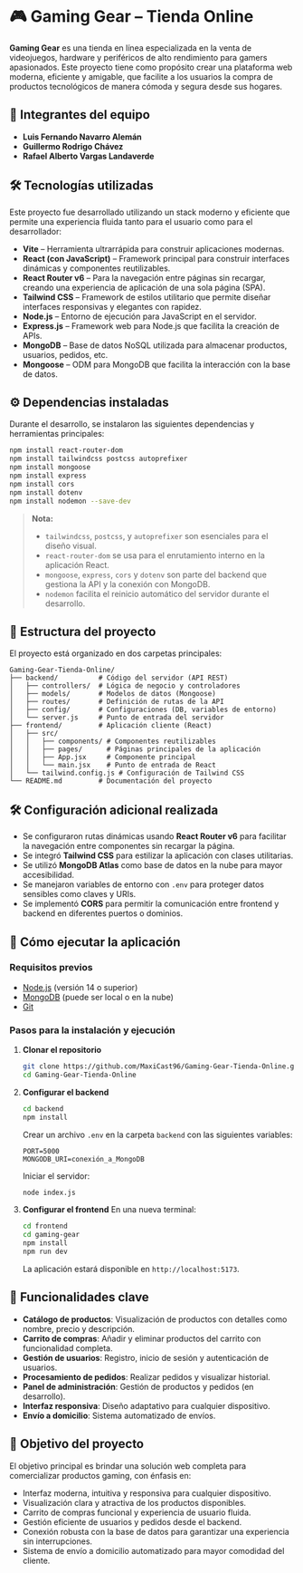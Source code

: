 # 🎮 Gaming Gear – Tienda Online

**Gaming Gear** es una tienda en línea especializada en la venta de videojuegos, hardware y periféricos de alto rendimiento para gamers apasionados. Este proyecto tiene como propósito crear una plataforma web moderna, eficiente y amigable, que facilite a los usuarios la compra de productos tecnológicos de manera cómoda y segura desde sus hogares.

## 👥 Integrantes del equipo

- **Luis Fernando Navarro Alemán**
- **Guillermo Rodrigo Chávez**
- **Rafael Alberto Vargas Landaverde**

## 🛠️ Tecnologías utilizadas

Este proyecto fue desarrollado utilizando un stack moderno y eficiente que permite una experiencia fluida tanto para el usuario como para el desarrollador:

- **Vite** – Herramienta ultrarrápida para construir aplicaciones modernas.
- **React (con JavaScript)** – Framework principal para construir interfaces dinámicas y componentes reutilizables.
- **React Router v6** – Para la navegación entre páginas sin recargar, creando una experiencia de aplicación de una sola página (SPA).
- **Tailwind CSS** – Framework de estilos utilitario que permite diseñar interfaces responsivas y elegantes con rapidez.
- **Node.js** – Entorno de ejecución para JavaScript en el servidor.
- **Express.js** – Framework web para Node.js que facilita la creación de APIs.
- **MongoDB** – Base de datos NoSQL utilizada para almacenar productos, usuarios, pedidos, etc.
- **Mongoose** – ODM para MongoDB que facilita la interacción con la base de datos.

## ⚙️ Dependencias instaladas

Durante el desarrollo, se instalaron las siguientes dependencias y herramientas principales:

```bash
npm install react-router-dom
npm install tailwindcss postcss autoprefixer
npm install mongoose
npm install express
npm install cors
npm install dotenv
npm install nodemon --save-dev
```

> **Nota:**  
> - `tailwindcss`, `postcss`, y `autoprefixer` son esenciales para el diseño visual.  
> - `react-router-dom` se usa para el enrutamiento interno en la aplicación React.  
> - `mongoose`, `express`, `cors` y `dotenv` son parte del backend que gestiona la API y la conexión con MongoDB.  
> - `nodemon` facilita el reinicio automático del servidor durante el desarrollo.

## 📁 Estructura del proyecto

El proyecto está organizado en dos carpetas principales:

```
Gaming-Gear-Tienda-Online/
├── backend/          # Código del servidor (API REST)
│   ├── controllers/  # Lógica de negocio y controladores
│   ├── models/       # Modelos de datos (Mongoose)
│   ├── routes/       # Definición de rutas de la API
│   ├── config/       # Configuraciones (DB, variables de entorno)
│   └── server.js     # Punto de entrada del servidor
├── frontend/         # Aplicación cliente (React)
│   ├── src/
│   │   ├── components/ # Componentes reutilizables
│   │   ├── pages/      # Páginas principales de la aplicación
│   │   ├── App.jsx     # Componente principal
│   │   └── main.jsx    # Punto de entrada de React
│   └── tailwind.config.js # Configuración de Tailwind CSS
└── README.md         # Documentación del proyecto
```

## 🛠️ Configuración adicional realizada

- Se configuraron rutas dinámicas usando **React Router v6** para facilitar la navegación entre componentes sin recargar la página.
- Se integró **Tailwind CSS** para estilizar la aplicación con clases utilitarias.
- Se utilizó **MongoDB Atlas** como base de datos en la nube para mayor accesibilidad.
- Se manejaron variables de entorno con `.env` para proteger datos sensibles como claves y URIs.
- Se implementó **CORS** para permitir la comunicación entre frontend y backend en diferentes puertos o dominios.

## 🚀 Cómo ejecutar la aplicación

### Requisitos previos

- [Node.js](https://nodejs.org/) (versión 14 o superior)
- [MongoDB](https://www.mongodb.com/) (puede ser local o en la nube)
- [Git](https://git-scm.com/)

### Pasos para la instalación y ejecución

1. **Clonar el repositorio**
   ```bash
   git clone https://github.com/MaxiCast96/Gaming-Gear-Tienda-Online.git
   cd Gaming-Gear-Tienda-Online
   ```

2. **Configurar el backend**
   ```bash
   cd backend
   npm install
   ```
   Crear un archivo `.env` en la carpeta `backend` con las siguientes variables:
   ```env
   PORT=5000
   MONGODB_URI=conexión_a_MongoDB
   ```
   Iniciar el servidor:
   ```bash
   node index.js
   ```

3. **Configurar el frontend**
   En una nueva terminal:
   ```bash
   cd frontend
   cd gaming-gear
   npm install
   npm run dev
   ```
   La aplicación estará disponible en `http://localhost:5173`.

## 📌 Funcionalidades clave

- **Catálogo de productos**: Visualización de productos con detalles como nombre, precio y descripción.
- **Carrito de compras**: Añadir y eliminar productos del carrito con funcionalidad completa.
- **Gestión de usuarios**: Registro, inicio de sesión y autenticación de usuarios.
- **Procesamiento de pedidos**: Realizar pedidos y visualizar historial.
- **Panel de administración**: Gestión de productos y pedidos (en desarrollo).
- **Interfaz responsiva**: Diseño adaptativo para cualquier dispositivo.
- **Envío a domicilio**: Sistema automatizado de envíos.

## 📌 Objetivo del proyecto

El objetivo principal es brindar una solución web completa para comercializar productos gaming, con énfasis en:

- Interfaz moderna, intuitiva y responsiva para cualquier dispositivo.
- Visualización clara y atractiva de los productos disponibles.
- Carrito de compras funcional y experiencia de usuario fluida.
- Gestión eficiente de usuarios y pedidos desde el backend.
- Conexión robusta con la base de datos para garantizar una experiencia sin interrupciones.
- Sistema de envío a domicilio automatizado para mayor comodidad del cliente.
